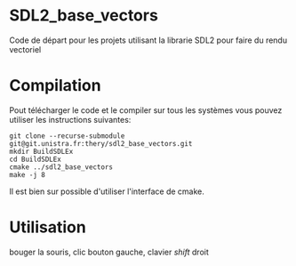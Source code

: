# SDL2_base_vectors

Code de départ pour les projets utilisant la librarie SDL2 pour faire du rendu vectoriel

# Compilation

Pout télécharger le code et le compiler sur tous les systèmes vous pouvez utiliser les instructions suivantes:

	git clone --recurse-submodule git@git.unistra.fr:thery/sdl2_base_vectors.git
	mkdir BuildSDLEx
	cd BuildSDLEx
	cmake ../sdl2_base_vectors
	make -j 8

Il est bien sur possible d'utiliser l'interface de cmake.

# Utilisation

bouger la souris, clic bouton gauche, clavier _shift_ droit